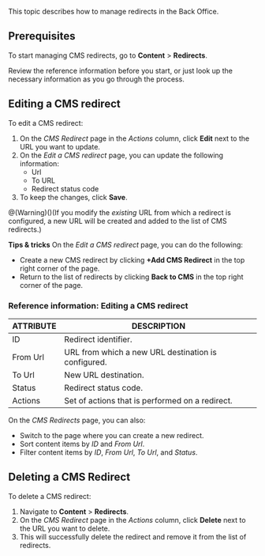 This topic describes how to manage redirects in the Back Office.

## Prerequisites

To start managing CMS redirects, go to **Content** > **Redirects**.

Review the reference information before you start, or just look up the necessary information as you go through the process.

## Editing a CMS redirect

To edit a CMS redirect:
1. On the *CMS Redirect* page in the _Actions_ column, click **Edit** next to the URL you want to update.
2. On the *Edit a CMS redirect* page, you can update the following information:
    * Url
    * To URL
    * Redirect status code
3. To keep the changes, click **Save**.

@(Warning)()(If you modify the *existing* URL from which a redirect is configured, a new URL will be created and added to the list of CMS redirects.)

**Tips & tricks**
On the *Edit a CMS redirect* page, you can do the following:

* Create a new CMS redirect by clicking **+Add CMS Redirect** in the top right corner of the page.
* Return to the list of redirects by clicking **Back to CMS** in the top right corner of the page.

### Reference information: Editing a CMS redirect

| ATTRIBUTE | DESCRIPTION |
| --- | --- |
| ID | Redirect identifier. |
|From Url  | URL from which a new URL destination is configured. |
| To Url | New URL destination. |
| Status | Redirect status code. |
| Actions | Set of actions that is performed on a redirect. |

On the *CMS Redirects* page, you can also:

* Switch to the page where you can create a new redirect.
* Sort content items by *ID* and *From Url*.
* Filter content items by *ID*, *From Url*, *To Url*, and *Status*.

## Deleting a CMS Redirect

To delete a CMS redirect:
1. Navigate to **Content** > **Redirects**. 
2. On the *CMS Redirect* page in the _Actions_ column, click **Delete** next to the URL you want to delete. 
3. This will successfully delete the redirect and remove it from the list of redirects.
